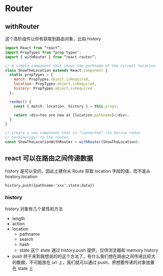 # Router

## withRouter

这个高阶组件让你有获取到路由对象，比如 history

```js
import React from “react”;
import PropTypes from “prop-types";
import { withRouter } from “react-router”;

// A simple component that shows the pathname of the current location
class ShowTheLocation extends React.Component {
  static propTypes = {
    match: PropTypes.object.isRequired,
    location: PropTypes.object.isRequired,
    history: PropTypes.object.isRequired
  };

  render() {
    const { match, location, history } = this.props;

    return <div>You are now at {location.pathname}</div>;
  }
}

// Create a new component that is “connected” (to borrow redux
// terminology) to the router.
const ShowTheLocationWithRouter = withRouter(ShowTheLocation);
```

## react 可以在路由之间传递数据

history 是可以变的，因此土建你从 Route 获取 location 字段的值，而不是从 hostory.location

`history.push({pathname:'xxx',state:data})`

### history

history 对象有几个属性和方法

- length
- action
- location
  - pathname
  - search
  - hash
  - state 这个 state 通过 history.push 提供，仅供浏览器和 memory history
- push 终于来到我想说的的这个方法了，有什么我们想在路由之间传递比较大的数据，不可能放在 uri 上，我们就可以通过 push，把想要传递的对象放置在 state 上
